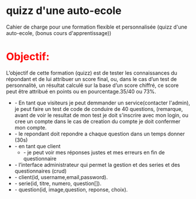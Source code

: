 <h1>quizz d'une auto-ecole</h1>
<p>Cahier de charge pour une formation flexible et personnalisée (quizz d'une auto-ecole, (bonus cours d'apprentissage))</p>
<h1 style="color:red">Objectif:</h1>
<p>L’objectif de cette formation (quizz) est de tester les connaissances du répondant et de lui attribuer un score final, ou, dans le cas d’un test de personnalité, un résultat calculé sur la base d’un score chiffré, ce score peut être attribué en points ou en pourcentage.35/40 ou 73%.</p>
</hr style="border-top:3px;color:green">
<ul>
<li>- En tant que visiteurs je peut demmander un service(contacter l'admin), je peut faire un test de code de conduire de 40 questions, (remarque, avant de voir le resultat de mon test je doit s'inscrire avec mon login, ou cree un compte dans le cas de creation du compte je doit confermer mon compte.</li>
<li>- le repondant doit repondre a chaque question dans un temps donner (30s)</li>
<li>- en tant que client
<ul>
<li>- je peut voir mes réponses justes et mes erreurs en fin de questionnaire</li>
</li>
</ul>
<li>- l’interface administrateur qui permet la gestion et des series et des questionnaires (crud)</li>
<li>- client(id, username,email,password).</li>
<li>- serie(id, titre, numero, question[]).</li>
<li>- question(id, image,question, reponse, choix).</li>
</ul>

